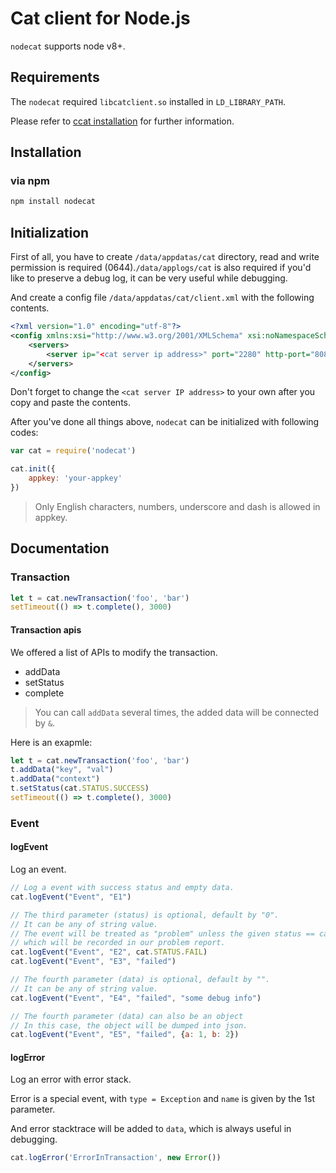 # Cat client for Node.js

`nodecat` supports node v8+.

## Requirements

The `nodecat` required `libcatclient.so` installed in `LD_LIBRARY_PATH`.

Please refer to [ccat installation](../c/README.md) for further information.

## Installation

### via npm

```bash
npm install nodecat
```

## Initialization

First of all, you have to create `/data/appdatas/cat` directory, read and write permission is required (0644).`/data/applogs/cat` is also required if you'd like to preserve a debug log, it can be very useful while debugging.

And create a config file `/data/appdatas/cat/client.xml` with the following contents.

```xml
<?xml version="1.0" encoding="utf-8"?>
<config xmlns:xsi="http://www.w3.org/2001/XMLSchema" xsi:noNamespaceSchemaLocation="config.xsd">
    <servers>
        <server ip="<cat server ip address>" port="2280" http-port="8080" />
    </servers>
</config>
```

Don't forget to change the `<cat server IP address>` to your own after you copy and paste the contents.

After you've done all things above, `nodecat` can be initialized with following codes:

```js
var cat = require('nodecat')

cat.init({
    appkey: 'your-appkey'
})
```
> Only English characters, numbers, underscore and dash is allowed in appkey.

## Documentation

### Transaction

```js
let t = cat.newTransaction('foo', 'bar')
setTimeout(() => t.complete(), 3000)
```

#### Transaction apis

We offered a list of APIs to modify the transaction.

* addData
* setStatus
* complete

> You can call `addData` several times, the added data will be connected by `&`.

Here is an exapmle:

```js
let t = cat.newTransaction('foo', 'bar')
t.addData("key", "val")
t.addData("context")
t.setStatus(cat.STATUS.SUCCESS)
setTimeout(() => t.complete(), 3000)
```

### Event

#### logEvent

Log an event.

```js
// Log a event with success status and empty data.
cat.logEvent("Event", "E1")

// The third parameter (status) is optional, default by "0".
// It can be any of string value.
// The event will be treated as "problem" unless the given status == cat.STATUS.SUCCESS ("0")
// which will be recorded in our problem report.
cat.logEvent("Event", "E2", cat.STATUS.FAIL)
cat.logEvent("Event", "E3", "failed")

// The fourth parameter (data) is optional, default by "".
// It can be any of string value.
cat.logEvent("Event", "E4", "failed", "some debug info")

// The fourth parameter (data) can also be an object
// In this case, the object will be dumped into json.
cat.logEvent("Event", "E5", "failed", {a: 1, b: 2})
```

#### logError

Log an error with error stack.

Error is a special event, with `type = Exception` and `name` is given by the 1st parameter.

And error stacktrace will be added to `data`, which is always useful in debugging.

```js
cat.logError('ErrorInTransaction', new Error())
```